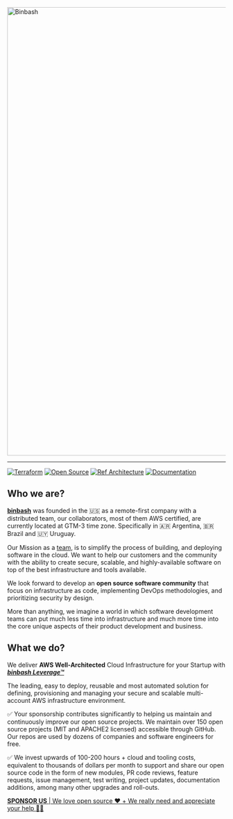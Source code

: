 <a href="https://github.com/binbashar">
    <img src="https://raw.githubusercontent.com/binbashar/le-ref-architecture-doc/master/docs/assets/images/logos/binbash-leverage-banner.png" width="1032" align="left" alt="Binbash"/>
</a>
<br clear="left"/>

---

[![Terraform](https://img.shields.io/badge/terraform-%2B%2060%20modules-blue?style=for-the-badge&logo=terraform&logoColor=64ffda&logoWidth=20&labelColor=172a45&color=blueviolet)](https://github.com/binbashar?language=hcl) [![Open Source](https://img.shields.io/badge/open%20source-+140%20repos-blue?style=for-the-badge&logo=github&logoColor=64ffda&logoWidth=20&labelColor=172a45&color=20c997)](https://github.com/binbashar)  [![Ref Architecture](https://img.shields.io/badge/ref%20architectures-+10%20stacks-blue?style=for-the-badge&logo=amazonaws&logoColor=64ffda&logoWidth=20&labelColor=172a45&color=96f2d7)](https://github.com/topics/binbash-ref-architecture) [![Documentation](https://img.shields.io/badge/documentation-complete-blue?style=for-the-badge&logo=bookstack&logoColor=64ffda&logoWidth=20&labelColor=172a45&color=22b8cf)](https://leverage.binbash.com.ar/) 

## Who we are?

[**binbash**](https://www.binbash.com.ar) was founded in the 🇺🇸  as a remote-first company with a distributed team, our collaborators, most of them AWS certified, are currently located at GTM-3 time zone. Specifically in 🇦🇷 Argentina, 🇧🇷 Brazil and 🇺🇾 Uruguay.

Our Mission as a [team](https://www.binbash.com.ar/team), is to simplify the process of building, and deploying software in the cloud. We want to help our customers and the community with the ability to create secure, scalable, and highly-available software on top of the best infrastructure and tools available.

We look forward to develop an **open source software community** that focus on infrastructure as code, implementing DevOps methodologies, and prioritizing security by design.

More than anything, we imagine a world in which software development teams can put much less time into infrastructure and much more time into the core unique aspects of their product development and business.

## What we do?

We deliver **AWS Well-Architected** Cloud Infrastructure for your Startup with ***[binbash Leverage™](https://www.binbash.com.ar/leverage)***

The leading, easy to deploy, reusable and most automated solution for defining, provisioning and managing your secure and scalable multi-account AWS infrastructure environment.

✅ Your sponsorship contributes significantly to helping us maintain and continuously improve our open source projects. We maintain over 150 open source projects (MIT and APACHE2 licensed) accessible through GitHub. Our repos are used by dozens of companies and software engineers for free.

✅ We invest upwards of 100-200 hours + cloud and tooling costs, equivalent to thousands of dollars per month to support and share our open source code in the form of new modules, PR code reviews, feature requests, issue management, test writing, project updates, documentation additions, among many other upgrades and roll-outs.

[**SPONSOR US** | We love open source ❤️ + We really need and appreciate your help 🙏🏼](https://github.com/sponsors/binbashar)
